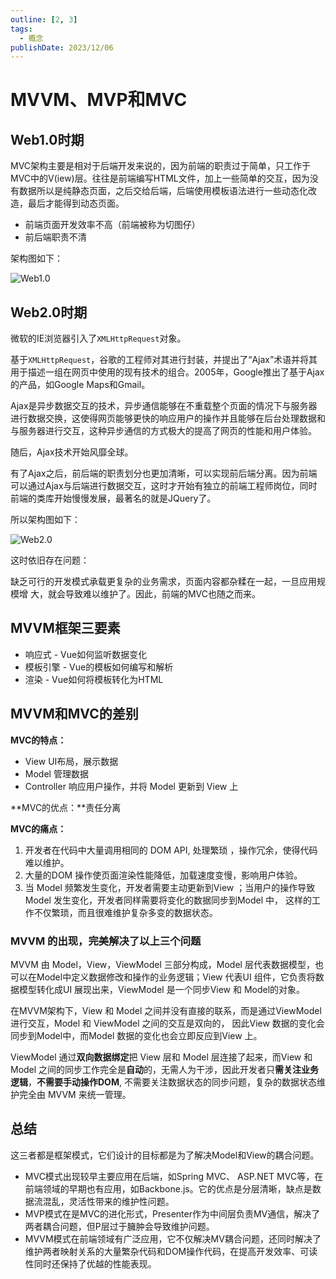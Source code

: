 ```yaml
---
outline: [2, 3]
tags: 
  - 概念
publishDate: 2023/12/06
---
```


# MVVM、MVP和MVC

## Web1.0时期

MVC架构主要是相对于后端开发来说的，因为前端的职责过于简单，只工作于MVC中的V(iew)层。往往是前端编写HTML文件，加上一些简单的交互，因为没有数据所以是纯静态页面，之后交给后端，后端使用模板语法进行一些动态化改造，最后才能得到动态页面。

- 前端页面开发效率不高（前端被称为切图仔）
- 前后端职责不清

架构图如下：

![Web1.0](/src/assets/mvvm-web1.png)

## Web2.0时期

微软的IE浏览器引入了`XMLHttpRequest`对象。

基于`XMLHttpRequest`，谷歌的工程师对其进行封装，并提出了“Ajax”术语并将其用于描述一组在网页中使用的现有技术的组合。2005年，Google推出了基于Ajax的产品，如Google Maps和Gmail。

Ajax是异步数据交互的技术，异步通信能够在不重载整个页面的情况下与服务器进行数据交换，这使得网页能够更快的响应用户的操作并且能够在后台处理数据和与服务器进行交互，这种异步通信的方式极大的提高了网页的性能和用户体验。

随后，Ajax技术开始风靡全球。

有了Ajax之后，前后端的职责划分也更加清晰，可以实现前后端分离。因为前端可以通过Ajax与后端进行数据交互，这时才开始有独立的前端工程师岗位，同时前端的类库开始慢慢发展，最著名的就是JQuery了。

所以架构图如下：

![Web2.0](/src/assets/mvvm-web2.png)

这时依旧存在问题：

缺乏可行的开发模式承载更复杂的业务需求，页面内容都杂糅在一起，一旦应用规模增
大，就会导致难以维护了。因此，前端的MVC也随之而来。

## MVVM框架三要素

- 响应式 - Vue如何监听数据变化
- 模板引擎 - Vue的模板如何编写和解析
- 渲染 - Vue如何将模板转化为HTML

## MVVM和MVC的差别

**MVC的特点：**

- View UI布局，展示数据
- Model 管理数据
- Controller 响应用户操作，并将 Model 更新到 View 上

**MVC的优点：**责任分离

**MVC的痛点：**

1. 开发者在代码中大量调用相同的 DOM API, 处理繁琐 ，操作冗余，使得代码难以维护。
2. 大量的DOM 操作使页面渲染性能降低，加载速度变慢，影响用户体验。
3. 当 Model 频繁发生变化，开发者需要主动更新到View ；当用户的操作导致 Model 发生变化，开发者同样需要将变化的数据同步到Model 中， 这样的工作不仅繁琐，而且很难维护复杂多变的数据状态。

### **MVVM 的出现，完美解决了以上三个问题**

MVVM 由 Model，View，ViewModel 三部分构成，Model 层代表数据模型，也可以在Model中定义数据修改和操作的业务逻辑；View 代表UI 组件，它负责将数据模型转化成UI 展现出来，ViewModel 是一个同步View 和 Model的对象。

在MVVM架构下，View 和 Model 之间并没有直接的联系，而是通过ViewModel进行交互，Model 和 ViewModel 之间的交互是双向的， 因此View 数据的变化会同步到Model中，而Model 数据的变化也会立即反应到View 上。

ViewModel 通过**双向数据绑定**把 View 层和 Model 层连接了起来，而View 和 Model 之间的同步工作完全是**自动**的，无需人为干涉，因此开发者只**需关注业务逻辑**，**不需要手动操作DOM**, 不需要关注数据状态的同步问题，复杂的数据状态维护完全由 MVVM 来统一管理。

## 总结

这三者都是框架模式，它们设计的目标都是为了解决Model和View的耦合问题。

- MVC模式出现较早主要应用在后端，如Spring MVC、 ASP.NET MVC等，在前端领域的早期也有应用，如Backbone.js。它的优点是分层清晰，缺点是数据流混乱，灵活性带来的维护性问题。
- MVP模式在是MVC的进化形式，Presenter作为中间层负责MV通信，解决了两者耦合问题，但P层过于臃肿会导致维护问题。
- MVVM模式在前端领域有广泛应用，它不仅解决MV耦合问题，还同时解决了维护两者映射关系的大量繁杂代码和DOM操作代码，在提高开发效率、可读性同时还保持了优越的性能表现。